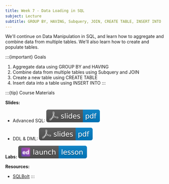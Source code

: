 ```yaml
---
title: Week 7 - Data Loading in SQL
subject: Lecture
subtitle: GROUP BY, HAVING, Subquery, JOIN, CREATE TABLE, INSERT INTO
---
```


We'll continue on Data Manipulation in SQL, and learn how to aggregate and combine data from multiple tables. We'll also learn how to create and populate tables.

:::{important} Goals
1. Aggregate data using GROUP BY and HAVING
2. Combine data from multiple tables using Subquery and JOIN
3. Create a new table using CREATE TABLE
4. Insert data into a table using INSERT INTO
:::

:::{tip} Course Materials 

**Slides:** 

* Advanced SQL: [![](images/slides-pdf-blue-adobeacrobatreader.svg)][pdf link1]

* DDL & DML: [![](images/slides-pdf-blue-adobeacrobatreader.svg)][pdf link2]

**Labs:** [![](images/launch-lesson-blue-ed.svg)][notebook link]

**Resources:**
* [SQLBolt][resource link]
:::

[pdf link1]: https://khlee42.github.io/datahandling-content-pdf/SQLadvanced.pdf
[pdf link2]: https://khlee42.github.io/datahandling-content-pdf/SQLDDL.pdf
[notebook link]: https://edstem.org/us/courses/47021/lessons/79528
[resource link]: https://sqlbolt.com
